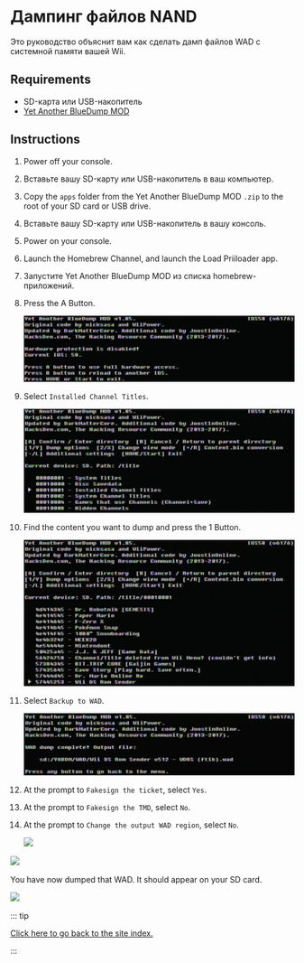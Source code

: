# Дампинг файлов NAND

Это руководство объяснит вам как сделать дамп файлов WAD с системной памяти вашей Wii.

## Requirements

- SD-карта или USB-накопитель
- [Yet Another BlueDump MOD](https://oscwii.org/library/app/Yet-Another-BlueDump-Mod)

## Instructions

1. Power off your console.

2. Вставьте вашу SD-карту или USB-накопитель в ваш компьютер.

3. Copy the `apps` folder from the Yet Another BlueDump MOD `.zip` to the root of your SD card or USB drive.

4. Вставьте вашу SD-карту или USB-накопитель в вашу консоль.

5. Power on your console.

6. Launch the Homebrew Channel, and launch the Load Priiloader app.

7. Запустите Yet Another BlueDump MOD из списка homebrew-приложений.

8. Press the A Button.

   ![](/images/homebrew/DumpWADS/1.png)

9. Select `Installed Channel Titles`.

   ![](/images/homebrew/DumpWADS/2.png)

10. Find the content you want to dump and press the 1 Button.

    ![](/images/homebrew/DumpWADS/3.png)

11. Select `Backup to WAD`.

    ![](/images/homebrew/DumpWADS/4.png)

12. At the prompt to `Fakesign the ticket`, select `Yes`.

13. At the prompt to `Fakesign the TMD`, select `No`.

14. At the prompt to `Change the output WAD region`, select `No`.

    ![](/images/homebrew/DumpWADS/5.png)

![](/images/homebrew/DumpWADS/6.png)

You have now dumped that WAD. It should appear on your SD card.

![](/images/homebrew/DumpWADS/7.png)

::: tip

[Click here to go back to the site index.](site-navigation)

:::
